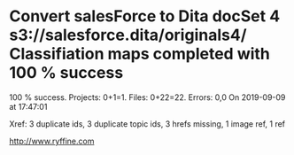 # Convert salesForce to Dita docSet 4 s3://salesforce.dita/originals4/ Classifiation maps completed with 100 % success

100 % success. Projects: 0+1=1.  Files: 0+22=22. Errors: 0,0  On 2019-09-09 at 17:47:01

Xref: 3 duplicate ids, 3 duplicate topic ids, 3 hrefs missing, 1 image ref, 1 ref



http://www.ryffine.com
